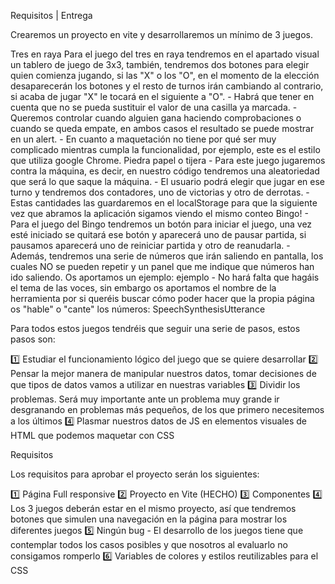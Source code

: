 Requisitos | Entrega

Crearemos un proyecto en vite y desarrollaremos un mínimo de 3 juegos.

<Tres en raya>
Tres en raya
Para el juego del tres en raya tendremos en el apartado visual un tablero de juego de 3x3, también, tendremos dos botones para elegir quien comienza jugando, si las "X" o los "O", en el momento de la elección desaparecerán los botones y el resto de turnos irán cambiando al contrario, si acaba de jugar "X" le tocará en el siguiente a "O".
-
Habrá que tener en cuenta que no se pueda sustituir el valor de una casilla ya marcada.
-
Queremos controlar cuando alguien gana haciendo comprobaciones o cuando se queda empate, en ambos casos el resultado se puede mostrar en un alert.
-
En cuanto a maquetación no tiene por qué ser muy complicado mientras cumpla la funcionalidad, por ejemplo, este es el estilo que utiliza google Chrome.

<Piedra papel o tijera>
Piedra papel o tijera
-
Para este juego jugaremos contra la máquina, es decir, en nuestro código tendremos una aleatoriedad que será lo que saque la máquina.
-
El usuario podrá elegir que jugar en ese turno y tendremos dos contadores, uno de victorias y otro de derrotas.
-
Estas cantidades las guardaremos en el localStorage para que la siguiente vez que abramos la aplicación sigamos viendo el mismo conteo

<Bingo>
Bingo!
-
Para el juego del Bingo tendremos un botón para iniciar el juego, una vez esté iniciado se quitará ese botón y aparecerá uno de pausar partida, si pausamos aparecerá uno de reiniciar partida y otro de reanudarla.
-
Además, tendremos una serie de números que irán saliendo en pantalla, los cuales NO se pueden repetir y un panel que me indique que números han ido saliendo.
Os aportamos un ejemplo: ejemplo
-
No hará falta que hagáis el tema de las voces, sin embargo os aportamos el nombre de la herramienta por si queréis buscar cómo poder hacer que la propia página os "hable" o "cante" los números: SpeechSynthesisUtterance

Para todos estos juegos tendréis que seguir una serie de pasos, estos pasos son:

1️⃣ Estudiar el funcionamiento lógico del juego que se quiere desarrollar
2️⃣ Pensar la mejor manera de manipular nuestros datos, tomar decisiones de que tipos de datos vamos a utilizar en nuestras variables
3️⃣ Dividir los problemas. Será muy importante ante un problema muy grande ir desgranando en problemas más pequeños, de los que primero necesitemos a los últimos
4️⃣ Plasmar nuestros datos de JS en elementos visuales de HTML que podemos maquetar con CSS

Requisitos

Los requisitos para aprobar el proyecto serán los siguientes:

1️⃣ Página Full responsive
2️⃣ Proyecto en Vite (HECHO)
3️⃣ Componentes
4️⃣ Los 3 juegos deberán estar en el mismo proyecto, así que tendremos botones que simulen una navegación en la página para mostrar los diferentes juegos
5️⃣ Ningún bug - El desarrollo de los juegos tiene que contemplar todos los casos posibles y que nosotros al evaluarlo no consigamos romperlo
6️⃣ Variables de colores y estilos reutilizables para el CSS
